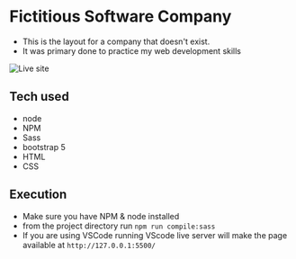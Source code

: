 
# Fictitious Software Company
- This is the layout for a company that doesn't exist.
- It was primary done to practice my web development skills

![Live site](liveSite.gif)

## Tech used
- node
- NPM
- Sass
- bootstrap 5
- HTML
- CSS

## Execution
- Make sure you have NPM & node installed
- from  the project directory run `npm run compile:sass`
- If you are using VSCode running VScode live server will make the page available  at `http://127.0.0.1:5500/`

